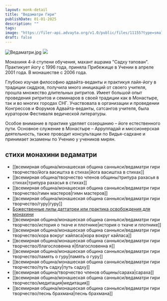 ```yaml
---
layout: monk-detail
title: "Ведаматри Гири"
publishDate: 01-01-2025
description: ""
tags:
image: "https://filer-api.advayta.org/v1.0/public/files/11155?type=small"
draft: false
---
```


![Ведаматри.jpg](https://filer-api.advayta.org/v1.0/public/files/11155?size=medium "Ведаматри.jpg") ![](http://congress.advayta.org/images/2016/2.jpg) 

 Монахиня 4-й ступени обучения, махант ашрама "Садху тапован". Практикует йогу с 1996 года, приняла Прибежище в Учении в апреле 2001 года. В монашестве с 2006 года.

 Глубоко изучая философию адвайта-веданты и практикуя лайя-йогу в традиции сиддхов, получила много инициаций от своего учителя, прошла множество длительных ритритов. Имеет большой опыт проведения ритритов и семинаров в своей традиции как в Монастыре, так и во многих городах СНГ. Участвовала в организации и проведении Конгрессов и Форумов Адвайта-веданты, сатсангов учителя, была куратором Фестиваля ведической литературы.

 Особое внимание в практике уделяет созерцанию – йоге естественного пути. Основное служение в Монастыре – Арруппадай и миссионерская деятельность, также проводит консультации по Видья-садхане и принимает экзамены по Учению у учеников мирян.
  

## стихи монахини ведаматри
- [[всемирная община/монашеская община санньяси/ведаматри гири творчество/йога васиштха в стихах|йога васиштха в стихах]]
- [[всемирная община/творчество членов общины/трипура рахасья в стихах|трипура рахасья в стихах]]
- [[всемирная община/монашеская община санньяси/ведаматри гири творчество/гимн мастеров|гимн мастеров]]
- [[всемирная община/монашеская община санньяси/ведаматри гири творчество/гуру|гуру]]
- [Божественные лилы даттатреи или практика освобождения для монахини](/binaries/file/news/f%5F2759.pdf)
- [[всемирная община/монашеская община санньяси/ведаматри гири творчество/история о ткаче и плотнике|история о ткаче и плотнике]]
- [[всемирная община/монашеская община санньяси/ведаматри гири творчество/кора вокруг кайласа|кора вокруг кайласа]]
- [[всемирная община/монашеская община санньяси/ведаматри гири творчество/благословенна я|благословенна я]]
- [[всемирная община/монашеская община санньяси/ведаматри гири творчество/память о гуру|память о гуру]]
- [[всемирная община/монашеская община санньяси/ведаматри гири творчество/путь садху|путь садху]]
- [[всемирная община/творчество членов общины/сараха|сараха]]
- [[всемирная община/монашеская община санньяси/ведаматри гири творчество/медитация|медитация]]
- [[всемирная община/монашеская община санньяси/ведаматри гири творчество/песнь брахмана|песнь брахмана]]

  
  
